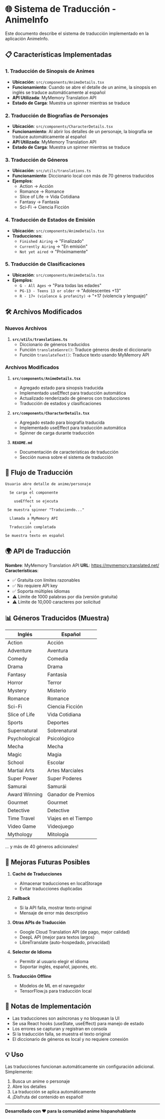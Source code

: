 # 🌐 Sistema de Traducción - AnimeInfo

Este documento describe el sistema de traducción implementado en la aplicación AnimeInfo.

## 📋 Características Implementadas

### 1. Traducción de Sinopsis de Animes
- **Ubicación**: `src/components/AnimeDetails.tsx`
- **Funcionamiento**: Cuando se abre el detalle de un anime, la sinopsis en inglés se traduce automáticamente al español
- **API Utilizada**: MyMemory Translation API
- **Estado de Carga**: Muestra un spinner mientras se traduce

### 2. Traducción de Biografías de Personajes
- **Ubicación**: `src/components/CharacterDetails.tsx`
- **Funcionamiento**: Al abrir los detalles de un personaje, la biografía se traduce automáticamente al español
- **API Utilizada**: MyMemory Translation API
- **Estado de Carga**: Muestra un spinner mientras se traduce

### 3. Traducción de Géneros
- **Ubicación**: `src/utils/translations.ts`
- **Funcionamiento**: Diccionario local con más de 70 géneros traducidos
- **Ejemplos**:
  - Action → Acción
  - Romance → Romance
  - Slice of Life → Vida Cotidiana
  - Fantasy → Fantasía
  - Sci-Fi → Ciencia Ficción

### 4. Traducción de Estados de Emisión
- **Ubicación**: `src/components/AnimeDetails.tsx`
- **Traducciones**:
  - `Finished Airing` → "Finalizado"
  - `Currently Airing` → "En emisión"
  - `Not yet aired` → "Próximamente"

### 5. Traducción de Clasificaciones
- **Ubicación**: `src/components/AnimeDetails.tsx`
- **Ejemplos**:
  - `G - All Ages` → "Para todas las edades"
  - `PG-13 - Teens 13 or older` → "Adolescentes +13"
  - `R - 17+ (violence & profanity)` → "+17 (violencia y lenguaje)"

## 🛠️ Archivos Modificados

### Nuevos Archivos
1. **`src/utils/translations.ts`**
   - Diccionario de géneros traducidos
   - Función `translateGenre()`: Traduce géneros desde el diccionario
   - Función `translateText()`: Traduce texto usando MyMemory API

### Archivos Modificados
1. **`src/components/AnimeDetails.tsx`**
   - Agregado estado para sinopsis traducida
   - Implementado useEffect para traducción automática
   - Actualizado renderizado de géneros con traducciones
   - Traducción de estados y clasificaciones

2. **`src/components/CharacterDetails.tsx`**
   - Agregado estado para biografía traducida
   - Implementado useEffect para traducción automática
   - Spinner de carga durante traducción

3. **`README.md`**
   - Documentación de características de traducción
   - Sección nueva sobre el sistema de traducción

## 🔄 Flujo de Traducción

```
Usuario abre detalle de anime/personaje
           ↓
  Se carga el componente
           ↓
    useEffect se ejecuta
           ↓
 Se muestra spinner "Traduciendo..."
           ↓
  Llamada a MyMemory API
           ↓
  Traducción completada
           ↓
Se muestra texto en español
```

## 🌍 API de Traducción

**Nombre**: MyMemory Translation API
**URL**: https://mymemory.translated.net/
**Características**:
- ✅ Gratuita con límites razonables
- ✅ No requiere API key
- ✅ Soporta múltiples idiomas
- ⚠️ Límite de 1000 palabras por día (versión gratuita)
- ⚠️ Límite de 10,000 caracteres por solicitud

## 📊 Géneros Traducidos (Muestra)

| Inglés | Español |
|--------|---------|
| Action | Acción |
| Adventure | Aventura |
| Comedy | Comedia |
| Drama | Drama |
| Fantasy | Fantasía |
| Horror | Terror |
| Mystery | Misterio |
| Romance | Romance |
| Sci-Fi | Ciencia Ficción |
| Slice of Life | Vida Cotidiana |
| Sports | Deportes |
| Supernatural | Sobrenatural |
| Psychological | Psicológico |
| Mecha | Mecha |
| Magic | Magia |
| School | Escolar |
| Martial Arts | Artes Marciales |
| Super Power | Super Poderes |
| Samurai | Samurái |
| Award Winning | Ganador de Premios |
| Gourmet | Gourmet |
| Detective | Detective |
| Time Travel | Viajes en el Tiempo |
| Video Game | Videojuego |
| Mythology | Mitología |

... y más de 40 géneros adicionales!

## 🚀 Mejoras Futuras Posibles

1. **Caché de Traducciones**
   - Almacenar traducciones en localStorage
   - Evitar traducciones duplicadas

2. **Fallback**
   - Si la API falla, mostrar texto original
   - Mensaje de error más descriptivo

3. **Otras APIs de Traducción**
   - Google Cloud Translation API (de pago, mejor calidad)
   - DeepL API (mejor para textos largos)
   - LibreTranslate (auto-hospedado, privacidad)

4. **Selector de Idioma**
   - Permitir al usuario elegir el idioma
   - Soportar inglés, español, japonés, etc.

5. **Traducción Offline**
   - Modelos de ML en el navegador
   - TensorFlow.js para traducción local

## 🎯 Notas de Implementación

- Las traducciones son asíncronas y no bloquean la UI
- Se usa React hooks (useState, useEffect) para manejo de estado
- Los errores se capturan y registran en consola
- Si la traducción falla, se muestra el texto original
- El diccionario de géneros es local y no requiere conexión

## 💡 Uso

Las traducciones funcionan automáticamente sin configuración adicional. Simplemente:

1. Busca un anime o personaje
2. Abre los detalles
3. La traducción se aplica automáticamente
4. ¡Disfruta del contenido en español!

---

**Desarrollado con ❤️ para la comunidad anime hispanohablante**
